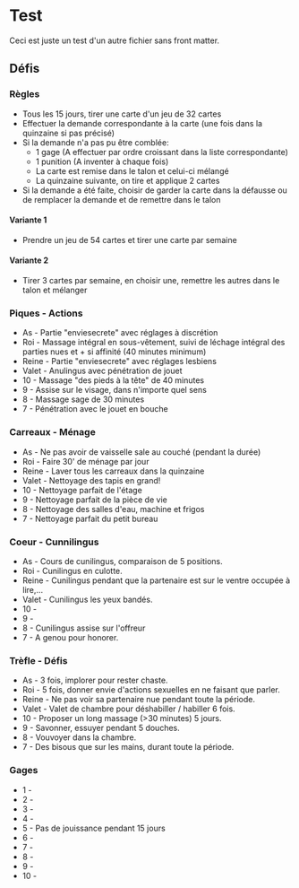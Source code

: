 ---
---
# Test

Ceci est juste un test d'un autre fichier sans front matter.

## Défis

### Règles

* Tous les 15 jours, tirer une carte d'un jeu de 32 cartes
* Effectuer la demande correspondante à la carte (une fois dans la quinzaine si pas précisé)
* Si la demande n'a pas pu être comblée:
  * 1 gage (A effectuer par ordre croissant dans la liste correspondante)
  * 1 punition (A inventer à chaque fois)
  * La carte est remise dans le talon et celui-ci mélangé
  * La quinzaine suivante, on tire et applique 2 cartes
* Si la demande a été faite, choisir de garder la carte dans la défausse ou de remplacer la demande et de remettre dans le talon

#### Variante 1

* Prendre un jeu de 54 cartes et tirer une carte par semaine

#### Variante 2

* Tirer 3 cartes par semaine, en choisir une, remettre les autres dans le talon et mélanger

### Piques - Actions

* As - Partie "enviesecrete" avec réglages à discrétion
* Roi - Massage intégral en sous-vêtement, suivi de léchage intégral des parties nues et + si affinité (40 minutes minimum)
* Reine - Partie "enviesecrete" avec réglages lesbiens
* Valet - Anulingus avec pénétration de jouet
* 10 - Massage "des pieds à la tête" de 40 minutes
* 9 - Assise sur le visage, dans n'importe quel sens
* 8 - Massage sage de 30 minutes
* 7 - Pénétration avec le jouet en bouche

### Carreaux - Ménage

* As - Ne pas avoir de vaisselle sale au couché (pendant la durée)
* Roi - Faire 30' de ménage par jour
* Reine - Laver tous les carreaux dans la quinzaine
* Valet - Nettoyage des tapis en grand!
* 10 - Nettoyage parfait de l'étage
* 9 - Nettoyage parfait de la pièce de vie
* 8 - Nettoyage des salles d'eau, machine et frigos
* 7 - Nettoyage parfait du petit bureau

### Coeur - Cunnilingus

* As - Cours de cunilingus, comparaison de 5 positions.
* Roi - Cunilingus en culotte.
* Reine - Cunilingus pendant que la partenaire est sur le ventre occupée à lire,...
* Valet - Cunilingus les yeux bandés.
* 10 -
* 9 - 
* 8 - Cunilingus assise sur l'offreur
* 7 - A genou pour honorer.

### Trèfle - Défis

* As - 3 fois, implorer pour rester chaste.
* Roi - 5 fois, donner envie d'actions sexuelles en ne faisant que parler.
* Reine - Ne pas voir sa partenaire nue pendant toute la période.
* Valet - Valet de chambre pour déshabiller / habiller 6 fois.
* 10 - Proposer un long massage (>30 minutes) 5 jours.
* 9 - Savonner, essuyer pendant 5 douches.
* 8 - Vouvoyer dans la chambre.
* 7 - Des bisous que sur les mains, durant toute la période.

### Gages

* 1 -
* 2 -
* 3 -
* 4 -
* 5 - Pas de jouissance pendant 15 jours
* 6 -
* 7 -
* 8 -
* 9 -
* 10 -